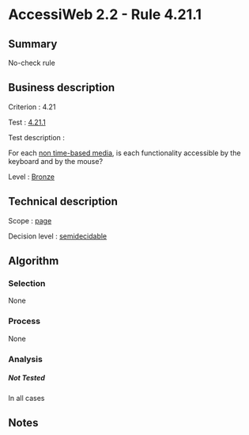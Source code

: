 # AccessiWeb 2.2 - Rule 4.21.1

## Summary

No-check rule

## Business description

Criterion : 4.21

Test : [4.21.1](http://www.accessiweb.org/index.php/accessiweb-22-english-version.html#test-4-21-1)

Test description :

For each [non time-based
media](http://www.accessiweb.org/index.php/glossary-76.html#mMediaNoTemp),
is each functionality accessible by the keyboard and by the mouse?

Level : [Bronze](/en/category/rules-design/accessiweb-11/level/bronze)

## Technical description

Scope : [page](/en/category/rules-design/accessiweb-11/scope/page)

Decision level :
[semidecidable](/en/category/rules-design/accessiweb-11/decision-level/semidecidable)

## Algorithm

### Selection

None

### Process

None

### Analysis

##### Not Tested

In all cases

## Notes


